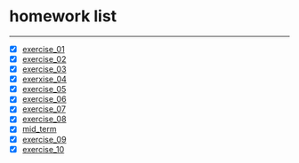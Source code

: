 # homework list
****
* [x] [exercise_01](https://github.com/the-toad/computational_physics_2015301110145/blob/master/exercise_01%E4%BB%A3%E7%A0%81)
* [x] [exercise_02](https://note.youdao.com/share/?token=9320A64C057E4740B427F3A439E9332E&gid=57734359)
* [x] [exercise_03](http://note.youdao.com/groupshare/?token=CB688CAAD80245A792138074CB1C4117&gid=57734359)
* [x] [exerxise_04](http://note.youdao.com/groupshare/?token=090515DB11544491938FC801E5A069D6&gid=57734359)
* [x] [exercise_05](http://note.youdao.com/groupshare/?token=DAAC7C447F3A428A82E6AAE0845C54F8&gid=57734359)
* [x] [exercise_06](http://note.youdao.com/noteshare?id=c1b00bba79c2f6961786f70dfd40d8fb)
* [x] [exercise_07](http://note.youdao.com/noteshare?id=d7f592b30e72a12f20781c11dbf8b5f1)
* [x] [exercise_08](http://note.youdao.com/noteshare?id=ae82079f52c6aae307836faac81bb5fc)
* [x] [mid_term](http://note.youdao.com/noteshare?id=5fb1688c15e1cfd5b1d0687239420de1)
* [x] [exercise_09](http://note.youdao.com/noteshare?id=981d46125c604225b1c9b1b52c038bfe)
* [x] [exercise_10](http://note.youdao.com/noteshare?id=0ea054cc4c992972c6d45993000b0248)
